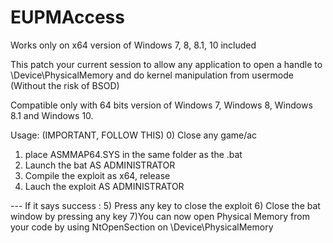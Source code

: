# EUPMAccess

Works only on x64 version of Windows 7, 8, 8.1, 10 included

This patch your current session to allow any application to open a handle to \Device\PhysicalMemory and do kernel manipulation from usermode (Without the risk of BSOD)

Compatible only with 64 bits version of Windows 7, Windows 8, Windows 8.1 and Windows 10.

Usage: (IMPORTANT, FOLLOW THIS)
0) Close any game/ac
1) place ASMMAP64.SYS in the same folder as the .bat 
2) Launch the bat AS ADMINISTRATOR
3) Compile the exploit as x64, release
4) Lauch the exploit AS ADMINISTRATOR

--- If it says success :
5) Press any key to close the exploit
6) Close the bat window by pressing any key
7)You can now open Physical Memory from your code by using NtOpenSection on \Device\PhysicalMemory
